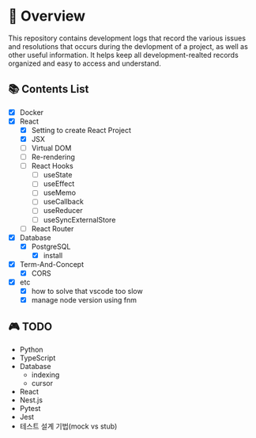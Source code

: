 # 🚀 Overview

This repository contains development logs that record the various issues and
resolutions that occurs during the devlopment of a project, as well as other
useful information. It helps keep all development-realted records organized and
easy to access and understand.

## 📚 Contents List

- [x] Docker
- [x] React
  - [x] Setting to create React Project
  - [x] JSX
  - [ ] Virtual DOM
  - [ ] Re-rendering
  - [ ] React Hooks
    - [ ] useState
    - [ ] useEffect
    - [ ] useMemo
    - [ ] useCallback
    - [ ] useReducer
    - [ ] useSyncExternalStore
  - [ ] React Router
- [x] Database
  - [x] PostgreSQL
    - [x] install
- [x] Term-And-Concept
  - [x] CORS
- [x] etc
  - [x] how to solve that vscode too slow
  - [x] manage node version using fnm

## 🎮 TODO

- Python
- TypeScript
- Database
  - indexing
  - cursor
- React
- Nest.js
- Pytest
- Jest
- 테스트 설계 기법(mock vs stub)
